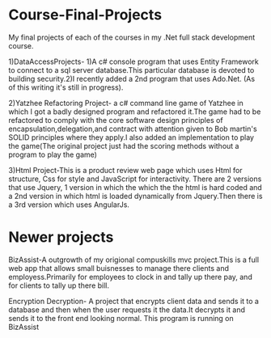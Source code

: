 # Course-Final-Projects
My final projects of each of the courses in my .Net full stack development course.

1)DataAccessProjects- 1)A c# console program that uses Entity Framework to connect to a sql server database.This particular database is devoted to building security.2)I recently added a 2nd program that uses Ado.Net. (As of this writing it's still in progress).


2)Yatzhee Refactoring Project- a c# command line game of Yatzhee in which I got a badly designed program and refactored it.The game had to  be refactored to comply with the core software design principles of encapsulation,delegation,and contract with attention given to Bob martin's SOLID principles where they apply.I also added an implementation to play the game(The original project just had the scoring methods without a program to play the game) 

3)Html Project-This is a  product review web page  which uses Html for structure, Css for style and JavaScript for interactivity.
There  are 2 versions that use Jquery, 1 version in which the which the the html is hard coded and a 2nd version in which html is loaded dynamically from Jquery.Then there is a 3rd version which uses AngularJs.

# Newer projects

BizAssist-A outgrowth of my origional compuskills mvc project.This is a full  web app that allows small buisnesses to manage there clients and employess.Primarily for employees to clock in and tally up there pay, and for clients to tally up there bill.

Encryption Decryption- A project that encrypts client data and sends it to a database and then when the user requests it the data.It decrypts it and sends it to the front end looking normal. This program is running on BizAssist
